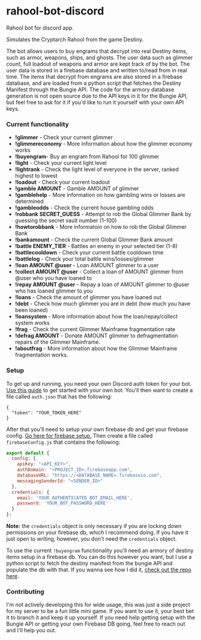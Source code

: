 # rahool-bot-discord
Rahool bot for discord app.

Simulates the Cryptarch Rahool from the game Destiny.

The bot allows users to buy engrams that decrypt into real Destiny items, such as armor, weapons, ships, and ghosts. The user data such as glimmer count,
full loadout of weapons and armor are kept track of by the bot. The user data is stored in a firebase database and written to/read from in real time. The items that decrypt from engrams
are also stored in a firebase database, and are loaded from a python script that fetches the Destiny Manifest through the Bungie API.
The code for the armory database generation is not open source due to the API keys in it for the Bungie API, but feel free to ask for it
if you'd like to run it yourself with your own API keys.

### Current functionality

* **!glimmer** - Check your current glimmer
* **!glimmereconomy** - More information about how the glimmer economy works
* **!buyengram**- Buy an engram from Rahool for 100 glimmer
* **!light** - Check your current light level
* **!lightrank** - Check the light level of everyone in the server, ranked highest to lowest
* **!loadout** - Check your current loadout
* **!gamble AMOUNT** - Gamble AMOUNT of glimmer
* **!gamblehelp** - More information on how gambling wins or losses are determined
* **!gambleodds** - Check the current house gambling odds
* **!robbank SECRET_GUESS** - Attempt to rob the Global Glimmer Bank by guessing the secret vault number (1-100)
* **!howtorobbank** - More informatoin on how to rob the Global Glimmer Bank
* **!bankamount** - Check the current Global Glimmer Bank amount
* **!battle ENEMY_TIER** - Battles an enemy in your selected tier (1-8)
* **!battlecooldown** - Check your current battle cooldown time
* **!battlelog** - Check your total battle wins/losses/glimmer
* **!loan AMOUNT @user** - Loan AMOUNT glimmer to a user
* **!collect AMOUNT @user** - Collect a loan of AMOUNT glimmer from @user who you have loaned to
* **!repay AMOUNT @user** - Repay a loan of AMOUNT glimmer to @user who has loaned glimmer to you
* **!loans** - Check the amount of glimmer you have loaned out
* **!debt** - Check how much glimmer you are in debt (how much you have been loaned)
* **!loansystem** - More information about how the loan/repay/collect system works
* **!frag** - Check the current Glimmer Mainframe fragmentation rate
* **!defrag AMOUNT** - Donate AMOUNT glimmer to defragmentation repairs of the Glimmer Mainframe.
* **!aboutfrag** - More information about how the Glimmer Mainframe fragmentation works.

### Setup

To get up and running, you need your own Discord auth token for your bot. [Use this guide](https://medium.com/@renesansz/tutorial-creating-a-simple-discord-bot-9465a2764dc0) to get started with your own bot. You'll then want to create a file called `auth.json` that has the following:  

```
{
  "token": "YOUR_TOKEN_HERE"
}
```

After that you'll need to setup your own firebase db and get your firebase config. [Go here for firebase setup.](https://firebase.google.com/docs/web/setup?authuser=0) Then create a file called `firebaseConfig.js` that contains the following: 

```js
export default {
  config: {
    apiKey: "<API_KEY>",
    authDomain: "<PROJECT_ID>.firebaseapp.com",
    databaseURL: "https://<DATABASE_NAME>.firebaseio.com",
    messagingSenderId: "<SENDER_ID>"
  },
  credentials: {
    email: 'YOUR_AUTHENTICATED_BOT_EMAIL_HERE',
    password: 'YOUR_BOT_PASSWORD_HERE'
  }
};
```

**Note:** the `credentials` object is only necessary if you are locking down permissions on your firebase db, which I recommend doing. If you have it just open to writing, however, you don't need the `credentials` object.

To use the current `!buyengram` functionality you'll need an armory of destiny items setup in a firebase db. You can do this however you want, but I use a python script to fetch the destiny manifest from the bungie API and populate the db with that. If you wanna see how I did it, [check out the repo here](https://github.com/MrDoctorJ/destiny-armory-generator/tree/master).


### Contributing

I'm not actively developing this for wide usage, this was just a side project for my server to be a fun little mini game. If you want to use it, your best bet it to branch it and keep it up yourself. If you need help getting setup with the Bungie API or getting your own Firebase DB going, feel free to reach out and I'll help you out.
